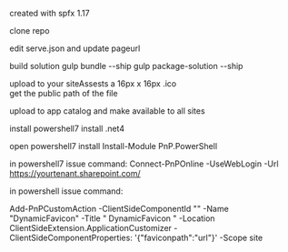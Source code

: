 created with spfx 1.17 

clone repo

edit serve.json and update pageurl

build solution 
gulp bundle --ship 
gulp package-solution --ship 

upload to your siteAssests a 16px x 16px .ico   
get the public path of the file 

upload to app catalog and make available to all sites 

install powershell7 install .net4 

open powershell7 install Install-Module PnP.PowerShell   

in powershell7 issue command:
Connect-PnPOnline -UseWebLogin -Url <https://yourtenant.sharepoint.com/>

in powershell issue command: 

Add-PnPCustomAction -ClientSideComponentId "<id of app>" -Name "DynamicFavicon" -Title " DynamicFavicon " -Location ClientSideExtension.ApplicationCustomizer -ClientSideComponentProperties: '{"faviconpath":"url"}' -Scope site


